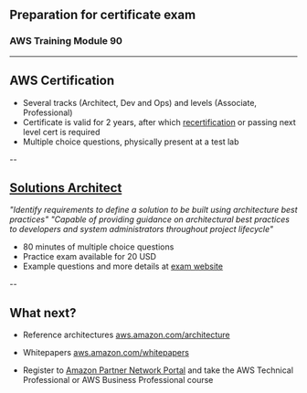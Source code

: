 
## Preparation for certificate exam
### AWS Training Module 90

---

## AWS Certification

- Several tracks (Architect, Dev and Ops) and levels (Associate, Professional)
- Certificate is valid for 2 years, after which [recertification](http://aws.amazon.com/certification/recertification/) or passing next level cert is required
- Multiple choice questions, physically present at a test lab

--

## [Solutions Architect](http://aws.amazon.com/certification/certified-solutions-architect-associate/)

*"Identify requirements to define a solution to be built using architecture best practices"* *"Capable of providing guidance on architectural best practices to developers and system administrators throughout project lifecycle"*

- 80 minutes of multiple choice questions
- Practice exam available for 20 USD
- Example questions and more details at [exam website](http://aws.amazon.com/certification/certified-solutions-architect-associate/)

--

## What next?

- Reference architectures [aws.amazon.com/architecture](http://aws.amazon.com/architecture/)
- Whitepapers [aws.amazon.com/whitepapers](aws.amazon.com/whitepapers)

- Register to [Amazon Partner Network Portal](https://www.apn-portal.com/home/home.jsp) and take the AWS Technical Professional or AWS Business Professional course
